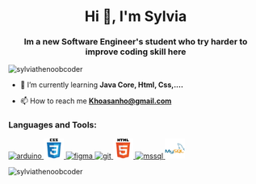 <h1 align="center">Hi 👋, I'm Sylvia</h1>

<h3 align="center">Im a new Software Engineer's student who try harder to improve coding skill here</h3>

<p align="left"> <img src="https://komarev.com/ghpvc/?username=sylviathenoobcoder&label=Profile%20views&color=0e75b6&style=flat" alt="sylviathenoobcoder" /> </p>


- 🌱 I’m currently learning **Java Core, Html, Css,....**

- 📫 How to reach me **Khoasanho@gmail.com**

<p align="left">
</p>

<h3 align="left">Languages and Tools:</h3>
<p align="left"> <a href="https://www.arduino.cc/" target="_blank" rel="noreferrer"> <img src="https://cdn.worldvectorlogo.com/logos/arduino-1.svg" alt="arduino" width="40" height="40"/> </a> <a href="https://www.w3schools.com/css/" target="_blank" rel="noreferrer"> <img src="https://raw.githubusercontent.com/devicons/devicon/master/icons/css3/css3-original-wordmark.svg" alt="css3" width="40" height="40"/> </a> <a href="https://www.figma.com/" target="_blank" rel="noreferrer"> <img src="https://www.vectorlogo.zone/logos/figma/figma-icon.svg" alt="figma" width="40" height="40"/> </a> <a href="https://git-scm.com/" target="_blank" rel="noreferrer"> <img src="https://www.vectorlogo.zone/logos/git-scm/git-scm-icon.svg" alt="git" width="40" height="40"/> </a> <a href="https://www.w3.org/html/" target="_blank" rel="noreferrer"> <img src="https://raw.githubusercontent.com/devicons/devicon/master/icons/html5/html5-original-wordmark.svg" alt="html5" width="40" height="40"/> </a> <a href="https://www.microsoft.com/en-us/sql-server" target="_blank" rel="noreferrer"> <img src="https://www.svgrepo.com/show/303229/microsoft-sql-server-logo.svg" alt="mssql" width="40" height="40"/> </a> <a href="https://www.mysql.com/" target="_blank" rel="noreferrer"> <img src="https://raw.githubusercontent.com/devicons/devicon/master/icons/mysql/mysql-original-wordmark.svg" alt="mysql" width="40" height="40"/> </a> </p>

<p>&nbsp;<img align="left" src="https://github-readme-stats.vercel.app/api?username=sylviathenoobcoder&show_icons=true&locale=en" alt="sylviathenoobcoder" <img align="right" src="https://github-readme-streak-stats.herokuapp.com/?user=sylviathenoobcoder&" alt="sylviathenoobcoder" /></p>
